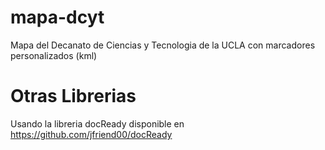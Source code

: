 mapa-dcyt
=========

Mapa del Decanato de Ciencias y Tecnologia de la UCLA con marcadores personalizados (kml)

Otras Librerias
===============

Usando la libreria docReady disponible en https://github.com/jfriend00/docReady

